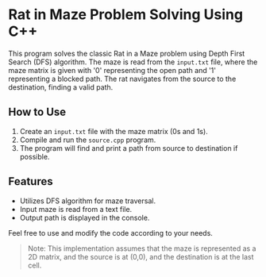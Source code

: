 # Rat in Maze Problem Solving Using C++

This program solves the classic Rat in a Maze problem using Depth First Search (DFS) algorithm. The maze is read from the `input.txt` file, where the maze matrix is given with '0' representing the open path and '1' representing a blocked path. The rat navigates from the source to the destination, finding a valid path.

## How to Use

1. Create an `input.txt` file with the maze matrix (0s and 1s).
2. Compile and run the `source.cpp` program.
3. The program will find and print a path from source to destination if possible.

## Features

- Utilizes DFS algorithm for maze traversal.
- Input maze is read from a text file.
- Output path is displayed in the console.

Feel free to use and modify the code according to your needs.

> Note: This implementation assumes that the maze is represented as a 2D matrix, and the source is at (0,0), and the destination is at the last cell.
